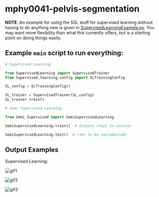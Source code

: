 # mphy0041-pelvis-segmentation

**NOTE**: An example for using the SSL stuff for supervised learning without having to do anything new is given in [SupervisedLearningExample.py](Semi_Supervised%2FSupervisedLearningExample.py).
You may want more flexibility than what this currently offers, but is a starting point on doing things easily.

## Example `main` script to run everything:

```python
# Supervised Learning

from SupervisedLearning import SupervisedTrainer
from Supervised_learning.config import SLTrainingConfig

SL_config = SLTrainingConfig()

SL_trainer = SupervisedTrainer(SL_config)
SL_trainer.train()

# Semi Supervised Learning

from Semi_Supervised import SemiSupervisedLearning

SemiSupervisedLearning.train()  # Outputs steps to console

SemiSupervisedLearning.test()  # (Yet to be implemented)
```

## Output Examples

Supervised Learning:

![gif1](https://github.com/d-eniz/mphy0041-pelvis-segmentation/blob/main/Supervised_learning/output/examples/sample_13_batch_0_mode_2.gif?raw=true)

![gif2](https://github.com/d-eniz/mphy0041-pelvis-segmentation/blob/main/Supervised_learning/output/examples/sample_16_batch_2_mode_2.gif?raw=true)

![gif3](https://github.com/d-eniz/mphy0041-pelvis-segmentation/blob/main/Supervised_learning/output/examples/sample_1_batch_1_mode_2.gif?raw=true)
